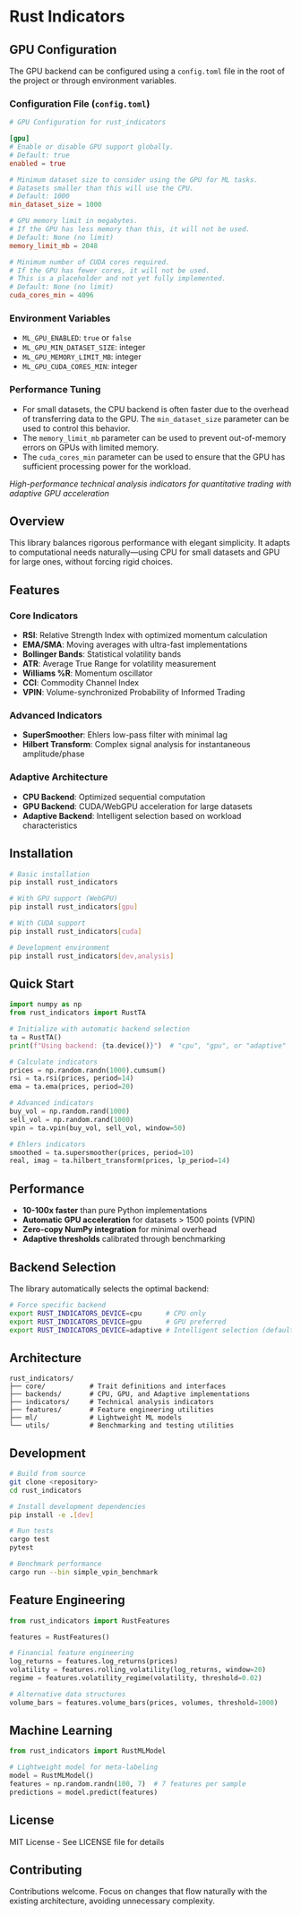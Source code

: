 # Rust Indicators

## GPU Configuration

The GPU backend can be configured using a `config.toml` file in the root of the project or through environment variables.

### Configuration File (`config.toml`)

```toml
# GPU Configuration for rust_indicators

[gpu]
# Enable or disable GPU support globally.
# Default: true
enabled = true

# Minimum dataset size to consider using the GPU for ML tasks.
# Datasets smaller than this will use the CPU.
# Default: 1000
min_dataset_size = 1000

# GPU memory limit in megabytes.
# If the GPU has less memory than this, it will not be used.
# Default: None (no limit)
memory_limit_mb = 2048

# Minimum number of CUDA cores required.
# If the GPU has fewer cores, it will not be used.
# This is a placeholder and not yet fully implemented.
# Default: None (no limit)
cuda_cores_min = 4096
```

### Environment Variables

- `ML_GPU_ENABLED`: `true` or `false`
- `ML_GPU_MIN_DATASET_SIZE`: integer
- `ML_GPU_MEMORY_LIMIT_MB`: integer
- `ML_GPU_CUDA_CORES_MIN`: integer

### Performance Tuning

- For small datasets, the CPU backend is often faster due to the overhead of transferring data to the GPU. The `min_dataset_size` parameter can be used to control this behavior.
- The `memory_limit_mb` parameter can be used to prevent out-of-memory errors on GPUs with limited memory.
- The `cuda_cores_min` parameter can be used to ensure that the GPU has sufficient processing power for the workload.

*High-performance technical analysis indicators for quantitative trading with adaptive GPU acceleration*

## Overview

This library balances rigorous performance with elegant simplicity. It adapts to computational needs naturally—using CPU for small datasets and GPU for large ones, without forcing rigid choices.

## Features

### Core Indicators

- **RSI**: Relative Strength Index with optimized momentum calculation
- **EMA/SMA**: Moving averages with ultra-fast implementations  
- **Bollinger Bands**: Statistical volatility bands
- **ATR**: Average True Range for volatility measurement
- **Williams %R**: Momentum oscillator
- **CCI**: Commodity Channel Index
- **VPIN**: Volume-synchronized Probability of Informed Trading

### Advanced Indicators

- **SuperSmoother**: Ehlers low-pass filter with minimal lag
- **Hilbert Transform**: Complex signal analysis for instantaneous amplitude/phase

### Adaptive Architecture

- **CPU Backend**: Optimized sequential computation
- **GPU Backend**: CUDA/WebGPU acceleration for large datasets
- **Adaptive Backend**: Intelligent selection based on workload characteristics

## Installation

```bash
# Basic installation
pip install rust_indicators

# With GPU support (WebGPU)
pip install rust_indicators[gpu]

# With CUDA support
pip install rust_indicators[cuda]

# Development environment
pip install rust_indicators[dev,analysis]
```

## Quick Start

```python
import numpy as np
from rust_indicators import RustTA

# Initialize with automatic backend selection
ta = RustTA()
print(f"Using backend: {ta.device()}")  # "cpu", "gpu", or "adaptive"

# Calculate indicators
prices = np.random.randn(1000).cumsum()
rsi = ta.rsi(prices, period=14)
ema = ta.ema(prices, period=20)

# Advanced indicators
buy_vol = np.random.rand(1000)
sell_vol = np.random.rand(1000)
vpin = ta.vpin(buy_vol, sell_vol, window=50)

# Ehlers indicators
smoothed = ta.supersmoother(prices, period=10)
real, imag = ta.hilbert_transform(prices, lp_period=14)
```

## Performance

- **10-100x faster** than pure Python implementations
- **Automatic GPU acceleration** for datasets > 1500 points (VPIN)
- **Zero-copy NumPy integration** for minimal overhead
- **Adaptive thresholds** calibrated through benchmarking

## Backend Selection

The library automatically selects the optimal backend:

```bash
# Force specific backend
export RUST_INDICATORS_DEVICE=cpu      # CPU only
export RUST_INDICATORS_DEVICE=gpu      # GPU preferred
export RUST_INDICATORS_DEVICE=adaptive # Intelligent selection (default)
```

## Architecture

```
rust_indicators/
├── core/           # Trait definitions and interfaces
├── backends/       # CPU, GPU, and Adaptive implementations  
├── indicators/     # Technical analysis indicators
├── features/       # Feature engineering utilities
├── ml/             # Lightweight ML models
└── utils/          # Benchmarking and testing utilities
```

## Development

```bash
# Build from source
git clone <repository>
cd rust_indicators

# Install development dependencies
pip install -e .[dev]

# Run tests
cargo test
pytest

# Benchmark performance
cargo run --bin simple_vpin_benchmark
```

## Feature Engineering

```python
from rust_indicators import RustFeatures

features = RustFeatures()

# Financial feature engineering
log_returns = features.log_returns(prices)
volatility = features.rolling_volatility(log_returns, window=20)
regime = features.volatility_regime(volatility, threshold=0.02)

# Alternative data structures
volume_bars = features.volume_bars(prices, volumes, threshold=1000)
```

## Machine Learning

```python
from rust_indicators import RustMLModel

# Lightweight model for meta-labeling
model = RustMLModel()
features = np.random.randn(100, 7)  # 7 features per sample
predictions = model.predict(features)
```

## License

MIT License - See LICENSE file for details

## Contributing

Contributions welcome. Focus on changes that flow naturally with the existing architecture, avoiding unnecessary complexity.
